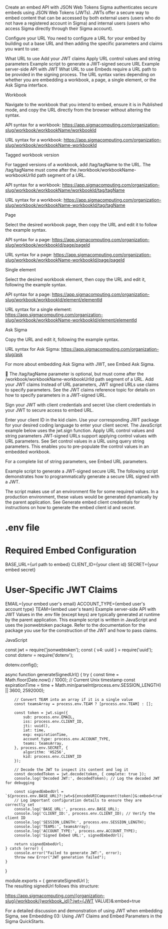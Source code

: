 Create an embed API with JSON Web Tokens
Sigma authenticates secure embeds using JSON Web Tokens (JWTs). JWTs offer a secure way to embed content that can be accessed by both external users (users who do not have a registered account in Sigma) and internal users (users who access Sigma directly through their Sigma account).

Configure your URL
You need to configure a URL for your embed by building out a base URL and then adding the specific parameters and claims you want to use:

What URL to use
Add your JWT claims
Apply URL control values and string parameters
Example script to generate a JWT-signed secure URL
Example server-side API with JWT
What URL to use
Embeds require a URL path to be provided in the signing process. The URL syntax varies depending on whether you are embedding a workbook, a page, a single element, or the Ask Sigma interface.

Workbook

Navigate to the workbook that you intend to embed, ensure it is in Published mode, and copy the URL directly from the browser without altering the syntax.

API syntax for a workbook:
https://app.sigmacomputing.com/organization-slug/workbook/workbookName/workbookId

URL syntax for a workbook:
https://app.sigmacomputing.com/organization-slug/workbook/workbookName-workbookId

Tagged workbook version

For tagged versions of a workbook, add /tag/tagName to the URL. The /tag/tagName must come after the /workbook/workbookName-workbookUrlId path segment of a URL.

API syntax for a workbook:
https://app.sigmacomputing.com/organization-slug/workbook/workbookName/workbookId/tag/tagName

URL syntax for a workbook:
https://app.sigmacomputing.com/organization-slug/workbook/workbookName-workbookId/tag/tagName

Page

Select the desired workbook page, then copy the URL and edit it to follow the example syntax.

API syntax for a page:
https://app.sigmacomputing.com/organization-slug/workbook/workbookId/page/pageId

URL syntax for a page:
https://app.sigmacomputing.com/organization-slug/workbook/workbookName-workbookId/page/pageId

Single element

Select the desired workbook element, then copy the URL and edit it, following the example syntax.

API syntax for a page:
https://app.sigmacomputing.com/organization-slug/workbook/workbookId/element/elementId

URL syntax for a single element:
https://app.sigmacomputing.com/organization-slug/workbook/workbookName-workbookId/element/elementId

Ask Sigma

Copy the URL and edit it, following the example syntax.

URL syntax for Ask Sigma:
https://app.sigmacomputing.com/organization-slug/ask

For more about embedding Ask Sigma with JWT, see Embed Ask Sigma.

📘
The /tag/tagName parameter is optional, but must come after the /workbook/workbookName-workbookUrlId path segment of a URL.
Add your JWT claims
Instead of URL parameters, JWT signed URLs use claims to specify parameters. See the JWT claims reference topic for details on how to specify parameters in a JWT-signed URL.

Sign your JWT with client credentials and secret
Use client credentials in your JWT to secure access to embed URL.

Enter your client ID in the kid claim.
Use your corresponding JWT package for your desired coding language to enter your client secret. The JavaScript example below uses the jwt.sign function.
Apply URL control values and string parameters
JWT-signed URLs support applying control values with URL parameters. See Set control values in a URL using query string parameters. This enables you to pre-populate the control values in an embedded workbook.

For a complete list of string parameters, see Embed URL parameters.

Example script to generate a JWT-signed secure URL
The following script demonstrates how to programmatically generate a secure URL signed with a JWT.

The script makes use of an environment file for some required values. In a production environment, these values would be generated dynamically by the parent application. See Generate embed client credentials for instructions on how to generate the embed client id and secret.


# .env file

# Required Embed Configuration
BASE_URL={url path to embed}
CLIENT_ID={your client id}
SECRET={your embed secret}

# User-Specific JWT Claims
EMAIL={your embed user's email}
ACCOUNT_TYPE={embed user's account type}
TEAM={embed user's team}
Example server-side API with JWT
Values in the .env file (except keys) are typically generated at runtime by the parent application. This example script is written in JavaScript and uses the jsonwebtoken package. Refer to the documentation for the package you use for the construction of the JWT and how to pass claims.

JavaScript

const jwt = require('jsonwebtoken');
const { v4: uuid } = require('uuid');
const dotenv = require('dotenv');

dotenv.config();

async function generateSignedUrl() {
    try {
        const time = Math.floor(Date.now() / 1000); // Current Unix timestamp
        const expirationTime = time + Math.min(parseInt(process.env.SESSION_LENGTH) || 3600, 2592000);

        // Convert TEAM into an array if it is a single value
        const teamsArray = process.env.TEAM ? [process.env.TEAM] : [];

        const token = jwt.sign({
            sub: process.env.EMAIL,
            iss: process.env.CLIENT_ID,
            jti: uuid(),
            iat: time,
            exp: expirationTime,
            account_type: process.env.ACCOUNT_TYPE,
            teams: teamsArray,
        }, process.env.SECRET, {
            algorithm: 'HS256',
            kid: process.env.CLIENT_ID
        });

        // Decode the JWT to inspect its content and log it
        const decodedToken = jwt.decode(token, { complete: true });
        console.log('Decoded JWT:', decodedToken); // Log the decoded JWT for debugging
        
        const signedEmbedUrl = `${process.env.BASE_URL}?:jwt=${encodeURIComponent(token)}&:embed=true`;
        // Log important configuration details to ensure they are correctly set
        console.log('BASE_URL:', process.env.BASE_URL);
        console.log('CLIENT_ID:', process.env.CLIENT_ID); // Verify the client ID
        console.log('SESSION_LENGTH:', process.env.SESSION_LENGTH);
        console.log('TEAMS:', teamsArray);
        console.log('ACCOUNT_TYPE:', process.env.ACCOUNT_TYPE);
        console.log('Signed Embed URL:', signedEmbedUrl);

        return signedEmbedUrl;
    } catch (error) {
        console.error("Failed to generate JWT:", error);
        throw new Error("JWT generation failed");
    }
}

module.exports = { generateSignedUrl };  
The resulting signedUrl follows this structure:

https://app.sigmacomputing.com/{organization-slug}/workbook/{workbook_id}?:jwt={JWT VALUE}&:embed=true

For a detailed discussion and demonstration of using JWT when embedding Sigma, see Embedding 03: Using JWT Claims and Embed Parameters in the Sigma QuickStarts.